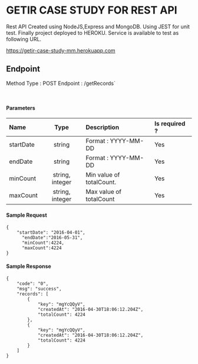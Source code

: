# GETIR CASE STUDY FOR REST API

Rest API Created using NodeJS,Express and MongoDB.
Using JEST for unit test.
Finally project deployed to HEROKU.
Service is available to test as following URL.

https://getir-case-study-mm.herokuapp.com


## Endpoint
Method Type : POST
Endpoint : /getRecords`


</br>
<h4>Parameters</h4>
<table>
<thead>
<tr>
<th align="left">Name</th>
<th align="center">Type</th>
<th align="left">Description</th>
<th align="left">Is required ?</th>
</tr>
</thead>
<tbody>
<tr>
<td align="left">startDate</td>
<td align="center">string</td>
<td align="left">Format : YYYY-MM-DD</td>
<td align="left">Yes</td>
</tr>
<tr>
<td align="left">endDate</td>
<td align="center">string</td>
<td align="left">Format : YYYY-MM-DD</td>
<td align="left">Yes</td>
</tr>
<tr>
<td align="left">minCount</td>
<td align="center">string, integer</td>
<td align="left">Min value of totalCount.</td>
<td align="left">Yes</td>
</tr>
<tr>
<td align="left">maxCount</td>
<td align="center">string, integer</td>
<td align="left">Max value of totalCount</td>
<td align="left">Yes</td>
</tr>
</tbody>
</table>

<h4>Sample Request</h4>

```
{
    "startDate": "2016-04-01",
	  "endDate":"2016-05-31",
	  "minCount":4224,
	  "maxCount":4224
}
```

<h4>Sample Response</h4>

```
{
    "code": "0",
    "msg": "success",
    "records": [
        {
            "key": "mgYcQQyV",
            "createdAt": "2016-04-30T18:06:12.204Z",
            "totalCount": 4224
        },
        {
            "key": "mgYcQQyV",
            "createdAt": "2016-04-30T18:06:12.204Z",
            "totalCount": 4224
        }
    ]
}
```
